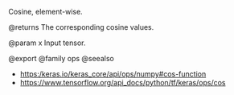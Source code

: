 Cosine, element-wise.

@returns
    The corresponding cosine values.

@param x Input tensor.

@export
@family ops
@seealso
+ <https:/keras.io/keras_core/api/ops/numpy#cos-function>
+ <https://www.tensorflow.org/api_docs/python/tf/keras/ops/cos>
